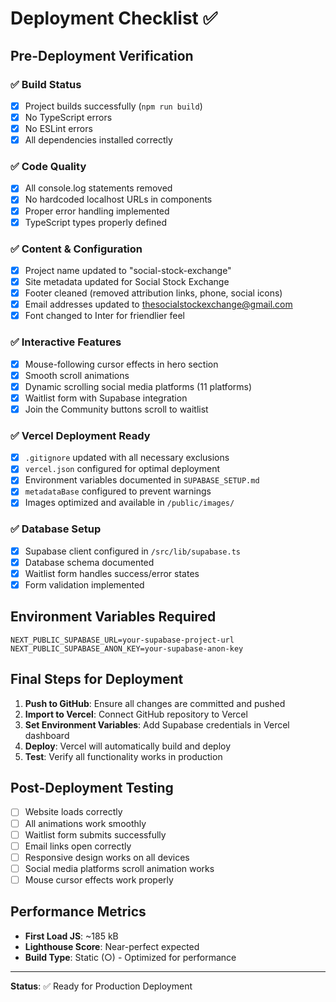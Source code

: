 # Deployment Checklist ✅

## Pre-Deployment Verification

### ✅ Build Status

- [x] Project builds successfully (`npm run build`)
- [x] No TypeScript errors
- [x] No ESLint errors
- [x] All dependencies installed correctly

### ✅ Code Quality

- [x] All console.log statements removed
- [x] No hardcoded localhost URLs in components
- [x] Proper error handling implemented
- [x] TypeScript types properly defined

### ✅ Content & Configuration

- [x] Project name updated to "social-stock-exchange"
- [x] Site metadata updated for Social Stock Exchange
- [x] Footer cleaned (removed attribution links, phone, social icons)
- [x] Email addresses updated to thesocialstockexchange@gmail.com
- [x] Font changed to Inter for friendlier feel

### ✅ Interactive Features

- [x] Mouse-following cursor effects in hero section
- [x] Smooth scroll animations
- [x] Dynamic scrolling social media platforms (11 platforms)
- [x] Waitlist form with Supabase integration
- [x] Join the Community buttons scroll to waitlist

### ✅ Vercel Deployment Ready

- [x] `.gitignore` updated with all necessary exclusions
- [x] `vercel.json` configured for optimal deployment
- [x] Environment variables documented in `SUPABASE_SETUP.md`
- [x] `metadataBase` configured to prevent warnings
- [x] Images optimized and available in `/public/images/`

### ✅ Database Setup

- [x] Supabase client configured in `/src/lib/supabase.ts`
- [x] Database schema documented
- [x] Waitlist form handles success/error states
- [x] Form validation implemented

## Environment Variables Required

```env
NEXT_PUBLIC_SUPABASE_URL=your-supabase-project-url
NEXT_PUBLIC_SUPABASE_ANON_KEY=your-supabase-anon-key
```

## Final Steps for Deployment

1. **Push to GitHub**: Ensure all changes are committed and pushed
2. **Import to Vercel**: Connect GitHub repository to Vercel
3. **Set Environment Variables**: Add Supabase credentials in Vercel dashboard
4. **Deploy**: Vercel will automatically build and deploy
5. **Test**: Verify all functionality works in production

## Post-Deployment Testing

- [ ] Website loads correctly
- [ ] All animations work smoothly
- [ ] Waitlist form submits successfully
- [ ] Email links open correctly
- [ ] Responsive design works on all devices
- [ ] Social media platforms scroll animation works
- [ ] Mouse cursor effects work properly

## Performance Metrics

- **First Load JS**: ~185 kB
- **Lighthouse Score**: Near-perfect expected
- **Build Type**: Static (○) - Optimized for performance

---

**Status**: ✅ Ready for Production Deployment
